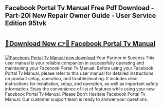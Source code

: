 ## Facebook Portal Tv Manual Free Pdf Download - Part-20l New Repair Owner Guide - User Service Edition 95tvk

# <h2><a href="http://bc99572.oget.top/?id=Facebook+Portal+Tv+Manual">🔗Download New 👉🔴 Facebook Portal Tv Manual</a></h2>

[![Facebook Portal Tv Manual new download](https://i.imgur.com/5g1atiW.png)](http://bc99572.oget.top/?id=Facebook+Portal+Tv+Manual)
Your Partner in Success This user manual is your reliable companion in successfully operating and maintaining your Facebook Portal Tv Manual. Before using your Facebook Portal Tv Manual, please refer to this user manual for detailed instructions on product setup, operation, and troubleshooting. It includes clear instructions for installation, setup, and operation, as well as important safety information. Enjoy the convenience of list of features while using your new Facebook Portal Tv Manual. Please Don't Hesitate Facebook Portal Tv Manual. Our customer support team is ready to answer your questions.
